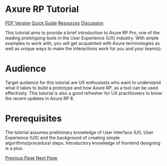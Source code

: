 # Axure RP Tutorial
[PDF Version](../axure_rp/axure_rp_pdf_version.md)
[Quick Guide](../axure_rp/axure_rp_quick_guide.md)
[Resources](../axure_rp/axure_rp_useful_resources.md)
[Discussion](../axure_rp/axure_rp_discussion.md)

This tutorial aims to provide a brief introduction to Axure RP Pro, one of the leading prototyping tools in the User Experience (UX) industry. With ample examples to work with, you will get acquainted with Axure terminologies as well as unique ways to make the interactions work for you and your team(s).

# Audience
Target audience for this tutorial are UX enthusiasts who want to understand what it takes to build a prototype and how Axure RP, as a tool can be used effectively. This tutorial is also a good refresher for UX practitioners to know the recent updates in Axure RP 8.

# Prerequisites
The tutorial assumes preliminary knowledge of User Interface (UI), User Experience (UX) and the background of creating simple algorithms/procedural steps. Introductory knowledge of frontend designing is a plus.


[Previous Page](../axure_rp/index.md) [Next Page](../axure_rp/axure_rp_introduction_to_prototyping.md) 
